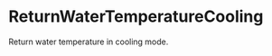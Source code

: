 ReturnWaterTemperatureCooling
=============================

Return water temperature in cooling mode.
